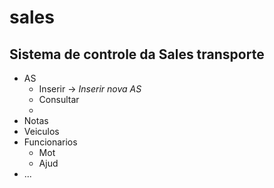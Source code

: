 # sales
##  Sistema de controle da Sales transporte

 <ul>
    <li>AS
      <ul>   
         <li> Inserir -> <i>Inserir nova AS</i></li>
         <li> Consultar</li>
         <li> </li>
      </ul>
    </li>
    <li>Notas</li>    
    <li>Veiculos</li>    
    <li>Funcionarios
      <ul>
         <li>Mot</li>
         <li>Ajud</li>
      </ul>
    </li>    
    <li>...</li>    
 </ul>
